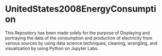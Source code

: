 # UnitedStates2008EnergyConsumption
This Repository has been made solely for the purpose of Displaying and portraying the data of the consumption and production of electricity from various sources by using data science techniques; cleaning, wrangling, and visualization by using Python on Jupyter Labs.
